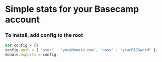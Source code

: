 # Simple stats for your Basecamp account

### To install, add config to the root

```javascript
var config = {}
config.auth = { "user" : "you@domain.com", "pass" : "yourPASSword" };
module.exports = config;
```
